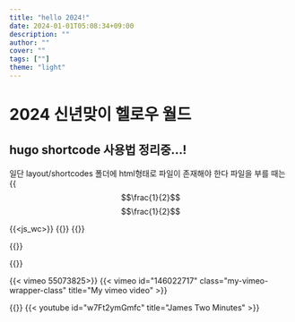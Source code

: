 ```yaml
---
title: "hello 2024!"
date: 2024-01-01T05:08:34+09:00
description: ""
author: ""
cover: ""
tags: [""]
theme: "light"
---
```


# 2024 신년맞이 헬로우 월드
## hugo shortcode 사용법 정리중...!
일단 layout/shortcodes 폴더에 html형태로 파일이 존재해야 한다
파일을 부를 때는 
{{<math>}}
$$\frac{1}{2}$$
$$\frac{1}{2}$$

{{<js_wc>}}
{{<ms>}}
{{<test>}}



{{<youtube TYKqgGK7vow>}}

{{<tweet user="SanDiegoZoo" id="1453110110599868418">}}

{{< vimeo 55073825>}}
{{< vimeo id="146022717" class="my-vimeo-wrapper-class" title="My vimeo video" >}}

{{<youtube id="w7Ft2ymGmfc" autoplay="true" >}}
{{< youtube id="w7Ft2ymGmfc" title="James Two Minutes" >}}
